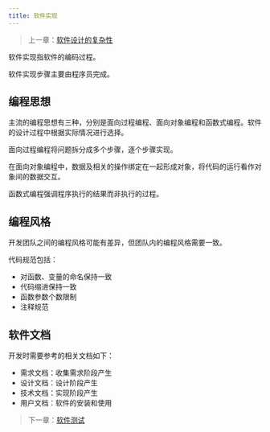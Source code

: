 ```yaml
---
title: 软件实现
---
```


> 上一章：[软件设计的复杂性](/se/design-complexity)

软件实现指软件的编码过程。

软件实现步骤主要由程序员完成。

## 编程思想

主流的编程思想有三种，分别是面向过程编程、面向对象编程和函数式编程。软件的设计过程中根据实际情况进行选择。

面向过程编程将问题拆分成多个步骤，逐个步骤实现。

在面向对象编程中，数据及相关的操作绑定在一起形成对象，将代码的运行看作对象间的数据交互。

函数式编程强调程序执行的结果而非执行的过程。

## 编程风格

开发团队之间的编程风格可能有差异，但团队内的编程风格需要一致。

代码规范包括：

- 对函数、变量的命名保持一致
- 代码缩进保持一致
- 函数参数个数限制
- 注释规范

## 软件文档

开发时需要参考的相关文档如下：

- 需求文档：收集需求阶段产生
- 设计文档：设计阶段产生
- 技术文档：实现阶段产生
- 用户文档：软件的安装和使用

> 下一章：[软件测试](/se/testing)